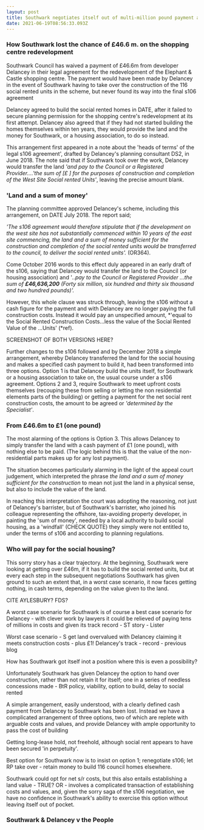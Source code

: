 ```yaml
---
layout: post
title: Southwark negotiates itself out of multi-million pound payment at the Elephant
date: 2021-06-19T08:56:33.093Z
---
```

### How Southwark lost the chance of £46.6 m. on the shopping centre redevelopment

Southwark Council has waived a payment of £46.6m from developer Delancey in their legal agreement for the redevelopment of the Elephant & Castle shopping centre. The payment would have been made by Delancey in the event of Southwark having to take over the construction of the 116 social rented units in the scheme, but never found its way into the final s106 agreement

Delancey agreed to build the social rented homes in DATE, after it failed to secure planning permission for the shopping centre's redevelopment at its first attempt.   Delancey also agreed that if they had not started building the homes themselves within ten years, they would provide the land and the money for Southwark, or a housing association, to do so instead.

This arrangement first appeared in a note about the 'heads of terms' of the legal s106 agreement', drafted by Delancey's planning consultant DS2, in June 2018.  The note said that if Southwark took over the work, Delancey would transfer the land *'and pay to the Council or a Registered Provider....'the sum of \[£    ] for the purposes of construction and completion of the West Site Social rented Units'*, leaving the precise amount blank.

### 'Land and a sum of money'

The planning committee approved Delancey's scheme, including this arrangement, on DATE July  2018.  The report said;

*'The s106 agreement would therefore stipulate that if the development  on the west site has not substantially commenced within 10 years of the east site commencing, the land and a sum of money sufficient for the construction and completion of the social rented units would be transferred to the council, to deliver the social rented units'.* (OR364).

Come October 2016 words to this effect duly appeared in an early draft of the s106, saying that Delancey would transfer the land to the Council (or housing association) and '*..pay to the Council or Registered Provider ...the sum of **£46,636,200** (Forty six million, six hundred and thirty six thousand and two hundred pounds)'.*

However, this whole clause was struck through, leaving the s106 without a cash figure for the payment and with Delancey are no longer paying the full construction costs.  Instead it would pay an unspecified amount, *'equal to the Social Rented Construction Costs...less the value of the Social Rented Value of the ...Units' (*ref).

SCREENSHOT OF BOTH VERSIONS HERE?

Further changes to the s106 followed and by December 2018 a simple arrangement, whereby Delancey transferred the land for the social housing and makes a specified cash payment to build it, had been transformed into three options.  Option 1 is that Delancey build the units itself, for Southwark or a housing association to take on, the usual course under a s106 agreement.  Options 2 and 3, require Southwark to meet upfront costs themselves (recouping these from selling or letting the non residential elements parts of the building) or getting a payment for the net social rent construction costs, the amount to be agreed or *'determined by the Specialist'*. 

### From £46.6m to £1 (one pound)

The most alarming of the options is Option 3.  This allows Delancey to simply transfer the land with a cash payment of £1 (one pound), with nothing else to be paid.  (The logic behind this is that the value of the non-residential parts makes up for any lost payment).

The situation becomes particularly alarming in the light of the appeal court judgement, which interpreted the phrase *the land and a sum of money sufficient for the construction* to mean not just the land in a physical sense, but also to include the value of the land.

In reaching this interpretation the court was adopting the reasoning, not just of Delancey's barrister, but of Southwark's barrister, who joined his colleague representing the offshore, tax-avoiding property developer, in painting the 'sum of money', needed by a local authority to build social housing, as a 'windfall' (CHECK QUOTE) they simply were not entitled to, under the terms of s106 and according to planning regulations. 

### Who will pay for the social housing?

This sorry story has a clear trajectory. At the beginning, Southwark were looking at getting over £46m, if it has to build the social rented units, but at every each step in the subsequent negotiations Southwark has given ground to such an extent that, in a worst case scenario, it now faces getting nothing, in cash terms, depending on the value given to the land.

CITE AYLESBURY? FDS?

A worst case scenario for Southwark is of course a best case scenario for Delancey - with clever work by lawyers it could be relieved of paying tens of millions in costs and given its track record - ST story -  Lister

 Worst case scenario - S get land overvalued with Delancey claiming it meets construction costs  - plus £1!  Delancey's track - record - previous blog

How has Southwark got itself inot a position where this is even a possibility?

Unfortunately Southwark has given Delancey the option to hand over construction, rather than not retain it for itself; one in a series of needless concessions made - BtR policy, viability, option to build, delay to social rented

A simple arrangement, easily understood, with a clearly defined cash payment from Delancey to Southwark has been lost. Instead we have a complicated arrangement of three options, two of which are replete with arguable costs and values, and provide Delancey with ample opportunity to pass the cost of building 

Getting long-lease hold, not freehold, although social rent appears to have been secured 'in perpetuity'.

Best option for Southwark now is to insist on option 1; renegotiate s106; let RP take over - retain money to build 116 council homes elsewhere.

Southwark could opt for net s/r costs, but this also entails establishing a land value - TRUE? OR - involves a complicated transaction of establishing costs and values, and,  given the sorry saga of the s106 negotiation, we have no confidence in Southwark's ability to exercise this option without leaving itself out of pocket.

### Southwark & Delancey v the People